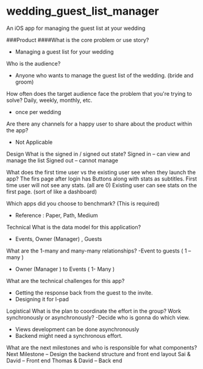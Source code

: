 wedding_guest_list_manager
==========================

An iOS app for managing the guest list at your wedding

###Product
####What is the core problem or use story?
 - Managing a guest list for your wedding

Who is the audience?
 - Anyone who wants to manage the guest list of the wedding. (bride and groom)

How often does the target audience face the problem that you're trying to solve? Daily, weekly, monthly, etc.
- once per wedding

Are there any channels for a happy user to share about the product within the app?
- Not Applicable

Design
What is the signed in / signed out state?
Signed in – can view and manage the list
Signed out – cannot manage

What does the first time user vs the existing user see when they launch the app?
The firs page after login has Buttons along with stats as subtitles. 
First time user will not see any stats. (all are 0)
Existing user can see stats on the first page. (sort of like a dashboard)

Which apps did you choose to benchmark? (This is required)
 
- Reference : Paper, Path, Medium


Technical
What is the data model for this application?
 - Events, Owner (Manager) , Guests
 

What are the 1-many and many-many relationships?
-Event to guests ( 1 – many )
- Owner (Manager ) to Events ( 1- Many )


What are the technical challenges for this app?
- Getting the response back from the guest to the invite.
- Designing it for I-pad


Logistical
What is the plan to coordinate the effort in the group? Work synchronously or asynchronously?
-Decide who is gonna do which view.
- Views development can be done asynchronously
- Backend might need a synchronous effort.

What are the next milestones and who is responsible for what components?
Next Milestone – Design the backend structure and front end layout
Sai & David – Front end
       Thomas & David – Back end 

